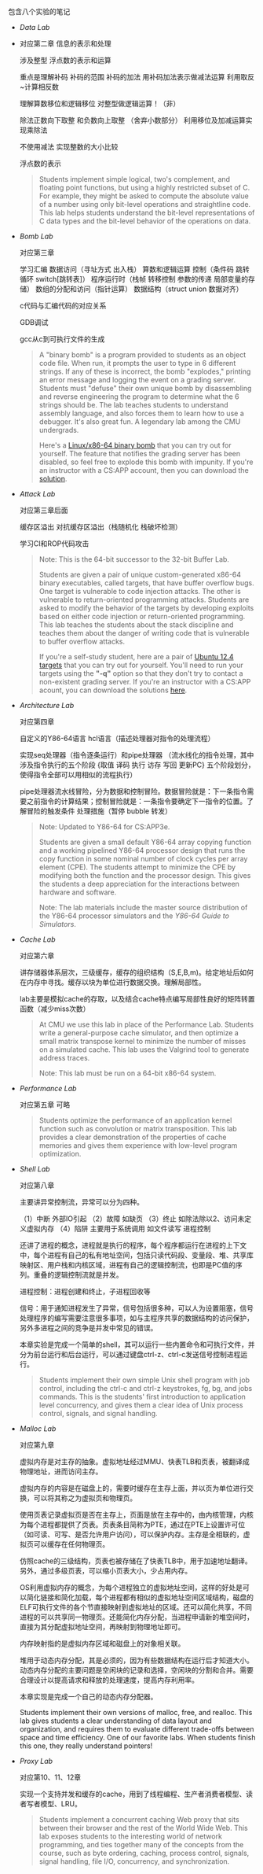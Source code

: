 包含八个实验的笔记

- *Data Lab*

- 对应第二章 信息的表示和处理

  涉及整型 浮点数的表示和运算 

  重点是理解补码 补码的范围 补码的加法 用补码加法表示做减法运算   利用取反~计算相反数 

  理解算数移位和逻辑移位   对整型做逻辑运算！（非） 

  除法正数向下取整   和负数向上取整  （舍弃小数部分）  利用移位及加减运算实现乘除法

  不使用减法 实现整数的大小比较

   浮点数的表示

  > Students implement simple logical, two's complement, and floating point functions, but using a highly restricted subset of C. For example, they might be asked to compute the absolute value of a number using only bit-level operations and straightline code. This lab helps students understand the bit-level representations of C data types and the bit-level behavior of the operations on data.

- *Bomb Lab*

  对应第三章

  学习汇编  数据访问（寻址方式 出入栈） 算数和逻辑运算 控制（条件码 跳转 循环 switch[跳转表]） 程序运行时（栈帧 转移控制 参数的传递 局部变量的存储）  数组的分配和访问（指针运算） 数据结构（struct union 数据对齐）  

  c代码与汇编代码的对应关系

  GDB调试

  gcc从c到可执行文件的生成

  > A "binary bomb" is a program provided to students as an object code file. When run, it prompts the user to type in 6 different strings. If any of these is incorrect, the bomb "explodes," printing an error message and logging the event on a grading server. Students must "defuse" their own unique bomb by disassembling and reverse engineering the program to determine what the 6 strings should be. The lab teaches students to understand assembly language, and also forces them to learn how to use a debugger. It's also great fun. A legendary lab among the CMU undergrads.
  >
  > Here's a [Linux/x86-64 binary bomb](http://csapp.cs.cmu.edu/3e/bomb.tar) that you can try out for yourself. The feature that notifies the grading server has been disabled, so feel free to explode this bomb with impunity. If you're an instructor with a CS:APP account, then you can download the [solution](http://csapp.cs.cmu.edu/im/bomb-solution.txt).

- *Attack Lab*

  对应第三章后面

  缓存区溢出 对抗缓存区溢出（栈随机化 栈破坏检测）

  学习CI和ROP代码攻击

  > Note: This is the 64-bit successor to the 32-bit Buffer Lab.
  >
  > Students are given a pair of unique custom-generated x86-64 binary executables, called targets, that have buffer overflow bugs. One target is vulnerable to code injection attacks. The other is vulnerable to return-oriented programming attacks. Students are asked to modify the behavior of the targets by developing exploits based on either code injection or return-oriented programming. This lab teaches the students about the stack discipline and teaches them about the danger of writing code that is vulnerable to buffer overflow attacks.
  >
  > If you're a self-study student, here are a pair of [Ubuntu 12.4 targets](http://csapp.cs.cmu.edu/3e/target1.tar) that you can try out for yourself. You'll need to run your targets using the **"-q"** option so that they don't try to contact a non-existent grading server. If you're an instructor with a CS:APP acount, you can download the solutions [here](https://csapp.cs.cmu.edu/im/labs/target1-sol.tar).

- *Architecture Lab*

  对应第四章

  自定义的Y86-64语言  hcl语言（描述处理器对指令的处理流程）

  实现seq处理器（指令逐条运行）和pipe处理器 （流水线化的指令处理，其中涉及指令执行的五个阶段 {取值 译码 执行 访存   写回  更新PC} 五个阶段划分，使得指令全部可以用相似的流程执行）

  pipe处理器流水线冒险，分为数据和控制冒险。数据冒险就是：下一条指令需要之前指令的计算结果；控制冒险就是：一条指令要确定下一指令的位置。了解冒险的触发条件 处理措施（暂停 bubble 转发）

  > Note: Updated to Y86-64 for CS:APP3e.
  >
  > Students are given a small default Y86-64 array copying function and a working pipelined Y86-64 processor design that runs the copy function in some nominal number of clock cycles per array element (CPE). The students attempt to minimize the CPE by modifying both the function and the processor design. This gives the students a deep appreciation for the interactions between hardware and software.
  >
  > Note: The lab materials include the master source distribution of the Y86-64 processor simulators and the *Y86-64 Guide to Simulators*.

- *Cache Lab*

  对应第六章

  讲存储器体系层次，三级缓存，缓存的组织结构（S,E,B,m)。给定地址后如何在内存中寻找。缓存以块为单位进行数据交换。理解局部性。

  lab主要是模拟cache的存取，以及结合cache特点编写局部性良好的矩阵转置函数（减少miss次数）

  > At CMU we use this lab in place of the Performance Lab. Students write a general-purpose cache simulator, and then optimize a small matrix transpose kernel to minimize the number of misses on a simulated cache. This lab uses the Valgrind tool to generate address traces.
  >
  > Note: This lab must be run on a 64-bit x86-64 system.

- *Performance Lab*

  对应第五章 可略

  > Students optimize the performance of an application kernel function such as convolution or matrix transposition. This lab provides a clear demonstration of the properties of cache memories and gives them experience with low-level program optimization.

- *Shell Lab*

  对应第八章

  主要讲异常控制流，异常可以分为四种。

  （1）中断  外部IO引起 （2）故障 如缺页  （3）终止 如除法除以2、访问未定义虚拟内存  （4）陷阱 主要用于系统调用 如文件读写 进程控制

  还讲了进程的概念，进程就是执行的程序，每个程序都运行在进程的上下文中，每个进程有自己的私有地址空间，包括只读代码段、变量段、堆、共享库映射区、用户栈和内核区域，进程有自己的逻辑控制流，也即是PC值的序列。重叠的逻辑控制流就是并发。

  进程控制：进程创建和终止，子进程回收等

  信号：用于通知进程发生了异常，信号包括很多种，可以人为设置阻塞，信号处理程序的编写需要注意很多事项，如与主程序共享的数据结构的访问保护，另外多进程之间的竞争是并发中常见的错误。

  本章实验是完成一个简单的shell，其可以运行一些内置命令和可执行文件，并分为前台运行和后台运行，可以通过键盘ctrl-z、ctrl-c发送信号控制进程运行。

  > Students implement their own simple Unix shell program with job control, including the ctrl-c and ctrl-z keystrokes, fg, bg, and jobs commands. This is the students' first introduction to application level concurrency, and gives them a clear idea of Unix process control, signals, and signal handling.

- *Malloc Lab*

  对应第九章

  虚拟内存是对主存的抽象。虚拟地址经过MMU、快表TLB和页表，被翻译成物理地址，进而访问主存。

  虚拟内存的内容是在磁盘上的，需要时缓存在主存上面，并以页为单位进行交换，可以将其称之为虚拟页和物理页。

  使用页表记录虚拟页是否在主存上，页面是放在主存中的，由内核管理，内核为每个进程都提供了页表。页表条目简称为PTE，通过在PTE上设置许可位（如可读、可写、是否允许用户访问），可以保护内存。主存是全相联的，虚拟页可以缓存在任何物理页。

  仿照cache的三级结构，页表也被存储在了快表TLB中，用于加速地址翻译。另外，通过多级页表，可以缩小页表大小，少占用内存。

  OS利用虚拟内存的概念，为每个进程独立的虚拟地址空间，这样的好处是可以简化链接和简化加载，每个进程都有相似的虚拟地址空间区域结构，磁盘的ELF可执行文件的各个节直接映射到虚拟地址的区域。还可以简化共享，不同进程的可以共享同一物理页。还能简化内存分配，当进程申请新的堆空间时，直接为其分配虚拟地址空间，再映射到物理地址即可。

  内存映射指的是虚拟内存区域和磁盘上的对象相关联。

  堆用于动态内存分配，其是必须的，因为有些数据结构在运行后才知道大小。动态内存分配的主要问题是空闲块的记录和选择，空闲块的分割和合并。需要合理设计以提高请求和释放的处理速度，提高内存利用率。

  本章实现是完成一个自己的动态内存分配器。

  Students implement their own versions of malloc, free, and realloc. This lab gives students a clear understanding of data layout and organization, and requires them to evaluate different trade-offs between space and time efficiency. One of our favorite labs. When students finish this one, they really understand pointers!

- *Proxy Lab*

  对应第10、11、12章

   实现一个支持并发和缓存的cache，用到了线程编程、生产者消费者模型、读者写者模型、LRU。

  > Students implement a concurrent caching Web proxy that sits between their browser and the rest of the World Wide Web. This lab exposes students to the interesting world of network programming, and ties together many of the concepts from the course, such as byte ordering, caching, process control, signals, signal handling, file I/O, concurrency, and synchronization.
